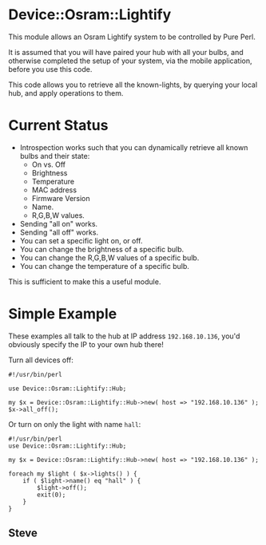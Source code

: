 Device::Osram::Lightify
=======================

This module allows an Osram Lightify system to be controlled by Pure
Perl.

It is assumed that you will have paired your hub with all your bulbs,
and otherwise completed the setup of your system, via the mobile
application, before you use this code.

This code allows you to retrieve all the known-lights, by querying
your local hub, and apply operations to them.


# Current Status

* Introspection works such that you can dynamically retrieve all known
bulbs and their state:
     * On vs. Off
     * Brightness
     * Temperature
     * MAC address
     * Firmware Version
     * Name.
     * R,G,B,W values.
* Sending "all on" works.
* Sending "all off" works.
* You can set a specific light on, or off.
* You can change the brightness of a specific bulb.
* You can change the R,G,B,W values of a specific bulb.
* You can change the temperature of a specific bulb.

This is sufficient to make this a useful module.


# Simple Example

These examples all talk to the hub at IP address `192.168.10.136`,
you'd obviously specify the IP to your own hub there!

Turn all devices off:

    #!/usr/bin/perl

    use Device::Osram::Lightify::Hub;

    my $x = Device::Osram::Lightify::Hub->new( host => "192.168.10.136" );
    $x->all_off();

Or turn on only the light with name `hall`:

    #!/usr/bin/perl
    use Device::Osram::Lightify::Hub;

    my $x = Device::Osram::Lightify::Hub->new( host => "192.168.10.136" );

    foreach my $light ( $x->lights() ) {
        if ( $light->name() eq "hall" ) {
            $light->off();
            exit(0);
        }
    }


Steve
--
